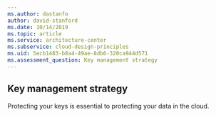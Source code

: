 ```yaml
---
ms.author: dastanfo
author: david-stanford
ms.date: 10/14/2019
ms.topic: article
ms.service: architecture-center
ms.subservice: cloud-design-principles
ms.uid: 5ecb1483-b8a4-49ae-8db6-320ca944d571
ms.assessment_question: Key management strategy
---
```

## Key management strategy

Protecting your keys is essential to protecting your data in the cloud.
